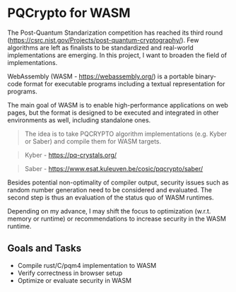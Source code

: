 # PQCrypto for WASM

The Post-Quantum Standarization competition has
reached its third round (https://csrc.nist.gov/Projects/post-quantum-cryptography/). Few algorithms are left as finalists to be standardized and real-world implementations are emerging. In this project, I want to broaden the field of implementations.

WebAssembly (WASM - https://webassembly.org/) is a portable binary-code format for
executable programs including a textual representation
for programs. 

The main goal of WASM is to enable high-performance applications on web pages, but the format is designed to be executed and integrated in other environments as well, including standalone ones.

>The idea is to take PQCRYPTO algorithm implementations (e.g. Kyber or Saber) and compile them for WASM targets.

>Kyber - https://pq-crystals.org/

>Saber - https://www.esat.kuleuven.be/cosic/pqcrypto/saber/

Besides potential non-optimality of compiler output, security issues such as random number generation need to be considered and evaluated. The second step is thus an evaluation of the status quo of WASM runtimes. 

Depending on my advance, I may shift the focus to optimization (w.r.t. memory or runtime) or recommendations to increase security in the WASM runtime.

## Goals and Tasks
- Compile rust/C/pqm4 implementation to WASM
- Verify correctness in browser setup
- Optimize or evaluate security in WASM
